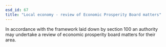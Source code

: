 ```yaml
---
esd_id: 67
title: "Local economy - review of Economic Prosperity Board matters"
---
```


In accordance with the framework laid down by section 100 an authority may undertake a review of economic prosperity board matters for their area.

